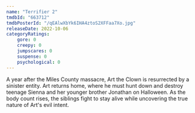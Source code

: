 ```yaml
---
name: "Terrifier 2"
tmdbId: "663712"
tmdbPosterId: "/qEAlwXbYk6IHA4ztoS2XFFaa7Xo.jpg"
releaseDate: 2022-10-06
categoryRatings:
    gore: 0
    creepy: 0
    jumpscares: 0
    suspense: 0
    psychological: 0
---
```

A year after the Miles County massacre, Art the Clown is resurrected by a sinister entity. Art returns home, where he must hunt down and destroy teenage Sienna and her younger brother Jonathan on Halloween. As the body count rises, the siblings fight to stay alive while uncovering the true nature of Art's evil intent.
